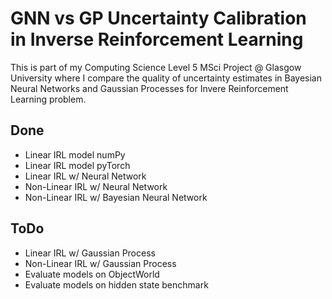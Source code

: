 # GNN vs GP Uncertainty Calibration in Inverse Reinforcement Learning 
This is part of my Computing Science Level 5 MSci Project @ Glasgow University where I compare the quality of uncertainty estimates in Bayesian Neural Networks and Gaussian Processes for Invere Reinforcement Learning problem.

## Done
- Linear IRL model numPy
- Linear IRL model pyTorch
- Linear IRL w/ Neural Network
- Non-Linear IRL w/ Neural Network
- Non-Linear IRL w/ Bayesian Neural Network

## ToDo
- Linear IRL w/ Gaussian Process
- Non-Linear IRL w/ Gaussian Process
- Evaluate models on ObjectWorld
- Evaluate models on hidden state benchmark
